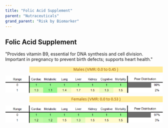 ```yaml
---
title: "Folic Acid Supplement"
parent: "Nutraceuticals"
grand_parent: "Risk by Biomarker"
---
```



## Folic Acid Supplement


"Provides vitamin B9, essential for DNA synthesis and cell division. Important in pregnancy to prevent birth defects; supports heart health."

<div style="display: flex; flex-direction: column; gap: 10px;">

  <img src="/assets/images/vmrbiomarker_folic_acid_supplement__male.png" alt="Folic Acid Supplement VMR Male" style="margin-left: 15%">
  <img src="/assets/images/rr_folic_acid_supplement__male.png" alt="Folic Acid Supplement RR Male">

  <img src="/assets/images/vmrbiomarker_folic_acid_supplement__female.png" alt="Folic Acid Supplement VMR Female" style="margin-left: 15%; ">
  <img src="/assets/images/rr_folic_acid_supplement__female.png" alt="Folic Acid Supplement RR Female">

</div>



